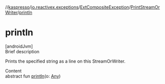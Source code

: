 //[kaspresso](../../../index.md)/[io.reactivex.exceptions](../../index.md)/[ExtCompositeException](../index.md)/[PrintStreamOrWriter](index.md)/[println](println.md)



# println  
[androidJvm]  
Brief description  


Prints the specified string as a line on this StreamOrWriter. 

  
Content  
abstract fun [println](println.md)(o: [Any](https://kotlinlang.org/api/latest/jvm/stdlib/kotlin/-any/index.html))  



